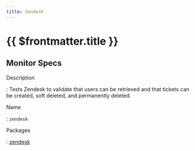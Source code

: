 ```yaml
---
title: Zendesk
---
```


# {{ $frontmatter.title }}

## Monitor Specs

Description

: Tests Zendesk to validate that users can be retrieved and that tickets can be created, soft deleted, and permanently deleted.

Name

: `zendesk`

Packages

: [zendesk](zendesk_zendesk.md)


<!--@include: /parts/_1.md-->


<!--@include: /parts/_2.md-->